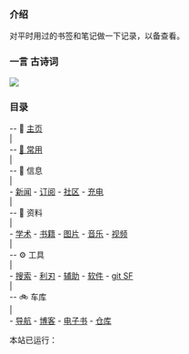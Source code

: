 ### 介绍

对平时用过的书签和笔记做一下记录，以备查看。

<!-- (考虑到`学习`模块属于文档类，故迁移到`notion`中.) -->

<!-- 现在主要使用 Notion，故这里只做基本维护。（2021.3.30） -->

### 一言 古诗词

<div
    align=left>
    <img
    src="https://v1.jinrishici.com/all.svg?font-size=20&spacing=4"

<!-- ![今日诗词](https://v2.jinrishici.com/one.svg) -->

<!-- <img alt="今日诗词" src="https://v2.jinrishici.com/one.svg?font-size=24&spacing=4" style="max-width:100%; display: block; margin: 0 auto;"> -->

### 目录

-- 📑 [主页](/)  
|  
-- [🚩 常用](/site.md)  
|  
-- 📃 信息  
|  
    - [新闻](/信息/新闻.md)
    - [订阅](/信息/订阅.md)
    - [社区](信息/community.md)
    - [充电](信息/充电.md)  
|  
-- 📁 资料  
|  
    - [学术](/zy/xs.md)
    - [书籍](/zy/books.md)
    - [图片](/zy/图片.md)
    - [音乐](/zy/音乐.md)
    - [视频](/zy/视频.md)  
|  
-- ⚙️ 工具  
|  
    - [搜索](tools/s&d.md)
    - [利刃](tools/利刃.md)
    - [辅助](tools/辅助.md)
    - [软件](tools/软件.md)
    - [git SF](tools/a2.md)  
|  
-- 🚲️ 车库  
|  
    - [导航](/车库/导航.md)
    - [博客](/肩膀/博客.md)
    - [电子书](/车库/电子书.md)
    - [仓库](/车库/仓库.md)
<!-- |  
-- 🌱 基础工程  
|  
    - [路灯](/路灯/README.md)
    - [deepin](/deepin/README.md)   -->

<span
    id="time">本站已运行：
    <span
    id="span_dt_dt"
    >
</span>

<!-- 启动

cd docs && python -m http.server 3000

-->